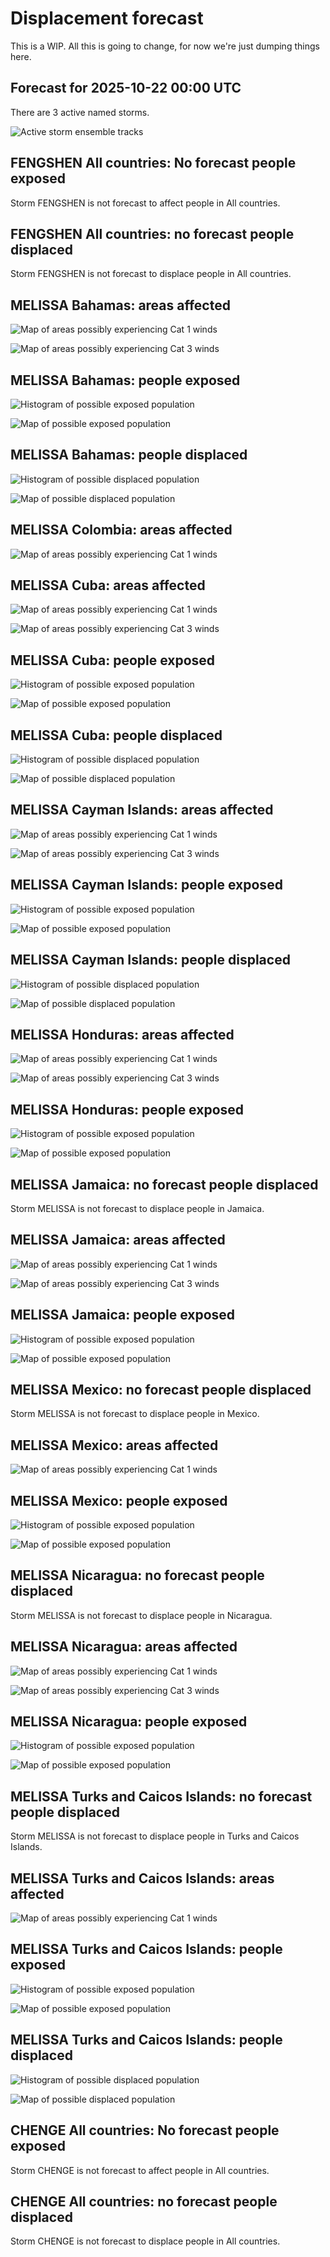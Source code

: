 # Displacement forecast

This is a WIP. All this is going to change, for now we're just dumping things here.

## Forecast for 2025-10-22 00:00 UTC

There are 3 active named storms.

![Active storm ensemble tracks](ECMWF_TC_tracks_20251022000000.png)


## FENGSHEN All countries: No forecast people exposed

Storm FENGSHEN is not forecast to affect people in All countries.


## FENGSHEN All countries: no forecast people displaced

Storm FENGSHEN is not forecast to displace people in All countries.


## MELISSA Bahamas: areas affected

![Map of areas possibly experiencing Cat 1 winds](impact-map_TC_ECMWF_ens_MELISSA_2025-10-22_00UTC_BHS_cat1.png)


![Map of areas possibly experiencing Cat 3 winds](impact-map_TC_ECMWF_ens_MELISSA_2025-10-22_00UTC_BHS_cat3.png)


## MELISSA Bahamas: people exposed

![Histogram of possible exposed population](impact-histogram_TC_ECMWF_ens_MELISSA_2025-10-22_00UTC_BHS_exposed.png)

![Map of possible exposed population](impact-map_TC_ECMWF_ens_MELISSA_2025-10-22_00UTC_BHS_exposed.png)


## MELISSA Bahamas: people displaced

![Histogram of possible displaced population](impact-histogram_TC_ECMWF_ens_MELISSA_2025-10-22_00UTC_BHS_displaced.png)


![Map of possible displaced population](impact-map_TC_ECMWF_ens_MELISSA_2025-10-22_00UTC_BHS_displaced.png)


## MELISSA Colombia: areas affected

![Map of areas possibly experiencing Cat 1 winds](impact-map_TC_ECMWF_ens_MELISSA_2025-10-22_00UTC_COL_cat1.png)


## MELISSA Cuba: areas affected

![Map of areas possibly experiencing Cat 1 winds](impact-map_TC_ECMWF_ens_MELISSA_2025-10-22_00UTC_CUB_cat1.png)


![Map of areas possibly experiencing Cat 3 winds](impact-map_TC_ECMWF_ens_MELISSA_2025-10-22_00UTC_CUB_cat3.png)


## MELISSA Cuba: people exposed

![Histogram of possible exposed population](impact-histogram_TC_ECMWF_ens_MELISSA_2025-10-22_00UTC_CUB_exposed.png)

![Map of possible exposed population](impact-map_TC_ECMWF_ens_MELISSA_2025-10-22_00UTC_CUB_exposed.png)


## MELISSA Cuba: people displaced

![Histogram of possible displaced population](impact-histogram_TC_ECMWF_ens_MELISSA_2025-10-22_00UTC_CUB_displaced.png)


![Map of possible displaced population](impact-map_TC_ECMWF_ens_MELISSA_2025-10-22_00UTC_CUB_displaced.png)


## MELISSA Cayman Islands: areas affected

![Map of areas possibly experiencing Cat 1 winds](impact-map_TC_ECMWF_ens_MELISSA_2025-10-22_00UTC_CYM_cat1.png)


![Map of areas possibly experiencing Cat 3 winds](impact-map_TC_ECMWF_ens_MELISSA_2025-10-22_00UTC_CYM_cat3.png)


## MELISSA Cayman Islands: people exposed

![Histogram of possible exposed population](impact-histogram_TC_ECMWF_ens_MELISSA_2025-10-22_00UTC_CYM_exposed.png)

![Map of possible exposed population](impact-map_TC_ECMWF_ens_MELISSA_2025-10-22_00UTC_CYM_exposed.png)


## MELISSA Cayman Islands: people displaced

![Histogram of possible displaced population](impact-histogram_TC_ECMWF_ens_MELISSA_2025-10-22_00UTC_CYM_displaced.png)


![Map of possible displaced population](impact-map_TC_ECMWF_ens_MELISSA_2025-10-22_00UTC_CYM_displaced.png)


## MELISSA Honduras: areas affected

![Map of areas possibly experiencing Cat 1 winds](impact-map_TC_ECMWF_ens_MELISSA_2025-10-22_00UTC_HND_cat1.png)


![Map of areas possibly experiencing Cat 3 winds](impact-map_TC_ECMWF_ens_MELISSA_2025-10-22_00UTC_HND_cat3.png)


## MELISSA Honduras: people exposed

![Histogram of possible exposed population](impact-histogram_TC_ECMWF_ens_MELISSA_2025-10-22_00UTC_HND_exposed.png)

![Map of possible exposed population](impact-map_TC_ECMWF_ens_MELISSA_2025-10-22_00UTC_HND_exposed.png)


## MELISSA Jamaica: no forecast people displaced

Storm MELISSA is not forecast to displace people in Jamaica.


## MELISSA Jamaica: areas affected

![Map of areas possibly experiencing Cat 1 winds](impact-map_TC_ECMWF_ens_MELISSA_2025-10-22_00UTC_JAM_cat1.png)


![Map of areas possibly experiencing Cat 3 winds](impact-map_TC_ECMWF_ens_MELISSA_2025-10-22_00UTC_JAM_cat3.png)


## MELISSA Jamaica: people exposed

![Histogram of possible exposed population](impact-histogram_TC_ECMWF_ens_MELISSA_2025-10-22_00UTC_JAM_exposed.png)

![Map of possible exposed population](impact-map_TC_ECMWF_ens_MELISSA_2025-10-22_00UTC_JAM_exposed.png)


## MELISSA Mexico: no forecast people displaced

Storm MELISSA is not forecast to displace people in Mexico.


## MELISSA Mexico: areas affected

![Map of areas possibly experiencing Cat 1 winds](impact-map_TC_ECMWF_ens_MELISSA_2025-10-22_00UTC_MEX_cat1.png)


## MELISSA Mexico: people exposed

![Histogram of possible exposed population](impact-histogram_TC_ECMWF_ens_MELISSA_2025-10-22_00UTC_MEX_exposed.png)

![Map of possible exposed population](impact-map_TC_ECMWF_ens_MELISSA_2025-10-22_00UTC_MEX_exposed.png)


## MELISSA Nicaragua: no forecast people displaced

Storm MELISSA is not forecast to displace people in Nicaragua.


## MELISSA Nicaragua: areas affected

![Map of areas possibly experiencing Cat 1 winds](impact-map_TC_ECMWF_ens_MELISSA_2025-10-22_00UTC_NIC_cat1.png)


![Map of areas possibly experiencing Cat 3 winds](impact-map_TC_ECMWF_ens_MELISSA_2025-10-22_00UTC_NIC_cat3.png)


## MELISSA Nicaragua: people exposed

![Histogram of possible exposed population](impact-histogram_TC_ECMWF_ens_MELISSA_2025-10-22_00UTC_NIC_exposed.png)

![Map of possible exposed population](impact-map_TC_ECMWF_ens_MELISSA_2025-10-22_00UTC_NIC_exposed.png)


## MELISSA Turks and Caicos Islands: no forecast people displaced

Storm MELISSA is not forecast to displace people in Turks and Caicos Islands.


## MELISSA Turks and Caicos Islands: areas affected

![Map of areas possibly experiencing Cat 1 winds](impact-map_TC_ECMWF_ens_MELISSA_2025-10-22_00UTC_TCA_cat1.png)


## MELISSA Turks and Caicos Islands: people exposed

![Histogram of possible exposed population](impact-histogram_TC_ECMWF_ens_MELISSA_2025-10-22_00UTC_TCA_exposed.png)

![Map of possible exposed population](impact-map_TC_ECMWF_ens_MELISSA_2025-10-22_00UTC_TCA_exposed.png)


## MELISSA Turks and Caicos Islands: people displaced

![Histogram of possible displaced population](impact-histogram_TC_ECMWF_ens_MELISSA_2025-10-22_00UTC_TCA_displaced.png)


![Map of possible displaced population](impact-map_TC_ECMWF_ens_MELISSA_2025-10-22_00UTC_TCA_displaced.png)


## CHENGE All countries: No forecast people exposed

Storm CHENGE is not forecast to affect people in All countries.


## CHENGE All countries: no forecast people displaced

Storm CHENGE is not forecast to displace people in All countries.


